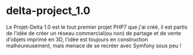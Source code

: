 # delta-project_1.0
Le Projet-Delta 1.0 est le tout premier projet PHP7 que j'ai créé, il est partis de l'idée de créer un réseau commercial(ou non) de partage et de vente d'objets imprimé en 3D, l'idée est toujours en construction malheureusement, mais menace de se recréer avec Symfony sous peu !
